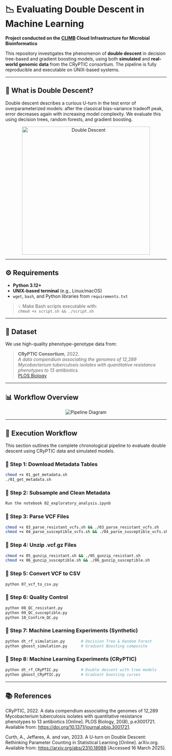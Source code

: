 # 📉 Evaluating Double Descent in Machine Learning

**Project conducted on the [CLIMB](https://www.climb.ac.uk/) Cloud Infrastructure for Microbial Bioinformatics**

This repository investigates the phenomenon of **double descent** in decision tree-based and gradient boosting models, using both **simulated** and **real-world genomic data** from the CRyPTIC consortium. The pipeline is fully reproducible and executable on UNIX-based systems.

---

## 🧠 What is Double Descent?

Double descent describes a curious U-turn in the test error of overparameterized models: after the classical bias-variance tradeoff peak, error decreases again with increasing model complexity. We evaluate this using decision trees, random forests, and gradient boosting.

<p align="center">
  <img width="400" alt="Double Descent" src="https://github.com/user-attachments/assets/72c0717a-0e50-4e0b-a1a4-0509d05c1dba" />
</p>

---

## ⚙️ Requirements

- **Python 3.12+**
- **UNIX-based terminal** (e.g., Linux/macOS)
- `wget`, `bash`, and Python libraries from `requirements.txt`

> 💡 Make Bash scripts executable with:  
> `chmod +x script.sh && ./script.sh`

---

## 🧬 Dataset

We use high-quality phenotype-genotype data from:

> **CRyPTIC Consortium**, 2022.  
> *A data compendium associating the genomes of 12,289 Mycobacterium tuberculosis isolates with quantitative resistance phenotypes to 13 antibiotics.*  
> [PLOS Biology](https://doi.org/10.1371/journal.pbio.3001721)

---

## 📊 Workflow Overview

<p align="center">
  <img src="https://github.com/user-attachments/assets/d70a4fe1-68fa-4541-bceb-c507b3434616" alt="Pipeline Diagram"/>
</p>

---

## 🧪 Execution Workflow

This section outlines the complete chronological pipeline to evaluate double descent using CRyPTIC data and simulated models.

### 🔹 Step 1: Download Metadata Tables

```bash
chmod +x 01_get_metadata.sh
./01_get_metadata.sh
```

### 🔹 Step 2: Subsample and Clean Metadata

```bash
Run the notebook 02_exploratory_analysis.ipynb
```

### 🔹 Step 3: Parse VCF Files

```bash
chmod +x 03_parse_resistant_vcfs.sh && ./03_parse_resistant_vcfs.sh
chmod +x 04_parse_susceptible_vcfs.sh && ./04_parse_susceptible_vcfs.sh
```

### 🔹 Step 4: Unzip .vcf.gz Files

```bash
chmod +x 05_gunzip_resistant.sh && ./05_gunzip_resistant.sh
chmod +x 06_gunzip_susceptible.sh && ./06_gunzip_susceptible.sh
```

### 🔹 Step 5: Convert VCF to CSV

```bash
python 07_vcf_to_csv.py
```

### 🔹 Step 6: Quality Control

```bash
python 08_QC_resistant.py
python 09_QC_susceptible.py
python 10_Confirm_QC.py
```

### 🔹 Step 7: Machine Learning Experiments (Synthetic) 

```bash
python dt_rf_simulation.py       # Decision Tree & Random Forest
python gboost_simulation.py      # Gradient Boosting composite
```

### 🔹 Step 8: Machine Learning Experiments (CRyPTIC) 

```bash
python dt_rf_CRyPTIC.py          # Double descent with tree models
python gboost_CRyPTIC.py         # Gradient boosting curves
```

---

## 📚 References

CRyPTIC, 2022. A data compendium associating the genomes of 12,289 Mycobacterium tuberculosis isolates with quantitative resistance phenotypes to 13 antibiotics [Online]. PLOS Biology, 20(8), p.e3001721. Available from: https://doi.org/10.1371/journal.pbio.3001721.

Curth, A., Jeffares, A. and van, 2023. A U-turn on Double Descent: Rethinking Parameter Counting in Statistical Learning [Online]. arXiv.org. Available from: https://arxiv.org/abs/2310.18988 [Accessed 16 March 2025].
